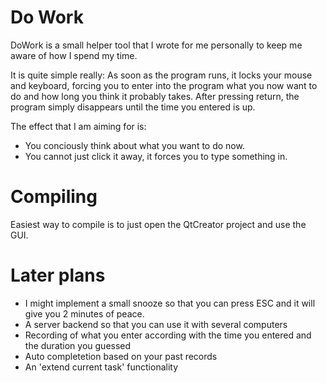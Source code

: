 # Do Work 

DoWork is a small helper tool that I wrote for me personally to keep me aware of how I spend my time.

It is quite simple really: As soon as the program runs, it locks your mouse and keyboard, forcing you to enter into the program what you now want to do and how long you think it probably takes. After pressing return, the program simply disappears until the time you entered is up.

The effect that I am aiming for is: 

* You conciously think about what you want to do now.
* You cannot just click it away, it forces you to type something in.

# Compiling

Easiest way to compile is to just open the QtCreator project and use the GUI.


# Later plans

* I might implement a small snooze so that you can press ESC and it will give you 2 minutes of peace.
* A server backend so that you can use it with several computers
* Recording of what you enter according with the time you entered and the duration you guessed
* Auto completetion based on your past records
* An 'extend current task' functionality

